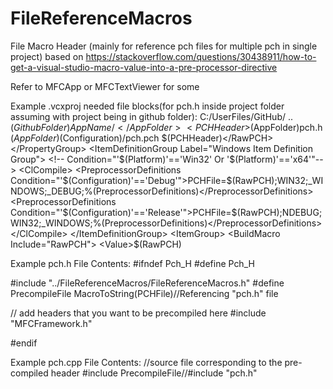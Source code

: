 # FileReferenceMacros
File Macro Header (mainly for reference pch files for multiple pch in single project)
based on https://stackoverflow.com/questions/30438911/how-to-get-a-visual-studio-macro-value-into-a-pre-processor-directive

Refer to MFCApp or MFCTextViewer for some 

Example .vcxproj needed file blocks(for pch.h inside project folder assuming with project being in github folder):
  <PropertyGroup Label="UserMacros">
    <GithubFolder Condition="Exists('C:/UserFiles/GitHub/')">C:/UserFiles/GitHub/</GithubFolder>
    <GithubFolder Condition="!Exists('C:/UserFiles/GitHub/')">..</GithubFolder>
    <AppFolder>$(GithubFolder)AppName/</AppFolder>
    <PCHHeader>$(AppFolder)pch.h</PCHHeader>
    <PCHOutput>$(AppFolder)$(Configuration)/pch.pch</PCHOutput>
    <RawPCH>$(PCHHeader)</RawPCH>
  </PropertyGroup>
  <ItemDefinitionGroup Label="Windows Item Definition Group">
    <!-- Condition="'$(Platform)'=='Win32' Or '$(Platform)'=='x64'"-->
    <ClCompile>
      <PreprocessorDefinitions Condition="'$(Configuration)'=='Debug'">PCHFile=$(RawPCH);WIN32;_WINDOWS;_DEBUG;%(PreprocessorDefinitions)</PreprocessorDefinitions>
      <PreprocessorDefinitions Condition="'$(Configuration)'=='Release'">PCHFile=$(RawPCH);NDEBUG;WIN32;_WINDOWS;%(PreprocessorDefinitions)</PreprocessorDefinitions>
    </ClCompile>
  </ItemDefinitionGroup>
  <ItemGroup>
    <BuildMacro Include="RawPCH">
      <Value>$(RawPCH)</Value>
    </BuildMacro>
  </ItemGroup>

Example pch.h File Contents:
#ifndef Pch_H
#define Pch_H

#include "../FileReferenceMacros/FileReferenceMacros.h"
#define PrecompileFile   MacroToString(PCHFile)//Referencing "pch.h" file

// add headers that you want to be precompiled here
#include "MFCFramework.h"

#endif

Example pch.cpp File Contents:
//source file corresponding to the pre-compiled header
#include PrecompileFile//#include "pch.h"